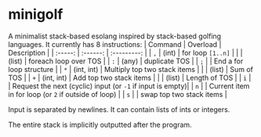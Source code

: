 # minigolf
A minimalist stack-based esolang inspired by stack-based golfing languages. It currently has 8 instructions:
| Command | Overload | Description |
| :-----: | :------: | :---------: |
| `,`     | (int)    | for loop `[1..n]` |
|         | (list)   | foreach loop over TOS |
| `:`     | (any)    | duplicate TOS |
| `;`     |          | End a for loop structure |
| `*`     | (int, int) | Multiply top two stack items |
|         | (list) | Sum of TOS |
| `+`     | (int, int) | Add top two stack items |
|         | (list) | Length of TOS |
| `i`     |        | Request the next (cyclic) input (or `-1` if input is empty)|
| `n`     |        | Current item in for loop (or `2` if outside of loop) |
| `s`     |        | swap top two stack items |

Input is separated by newlines. It can contain lists of ints or integers.

The entire stack is implicitly outputted after the program.
